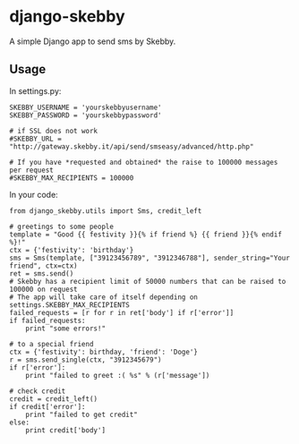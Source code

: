 django-skebby
===================

A simple Django app to send sms by Skebby.

Usage
-----

In settings.py:

    SKEBBY_USERNAME = 'yourskebbyusername'
    SKEBBY_PASSWORD = 'yourskebbypassword'

    # if SSL does not work
    #SKEBBY_URL = "http://gateway.skebby.it/api/send/smseasy/advanced/http.php"

    # If you have *requested and obtained* the raise to 100000 messages per request
    #SKEBBY_MAX_RECIPIENTS = 100000

In your code:

    from django_skebby.utils import Sms, credit_left

    # greetings to some people
    template = "Good {{ festivity }}{% if friend %} {{ friend }}{% endif %}!"
    ctx = {'festivity': 'birthday'}
    sms = Sms(template, ["39123456789", "3912346788"], sender_string="Your friend", ctx=ctx)
    ret = sms.send()
    # Skebby has a recipient limit of 50000 numbers that can be raised to 100000 on request
    # The app will take care of itself depending on settings.SKEBBY_MAX_RECIPIENTS
    failed_requests = [r for r in ret['body'] if r['error']]
    if failed_requests:
        print "some errors!"

    # to a special friend
    ctx = {'festivity': birthday, 'friend': 'Doge'}
    r = sms.send_single(ctx, "3912345679")
    if r['error']:
        print "failed to greet :( %s" % (r['message'])

    # check credit
    credit = credit_left()
    if credit['error']:
        print "failed to get credit"
    else:
        print credit['body']
